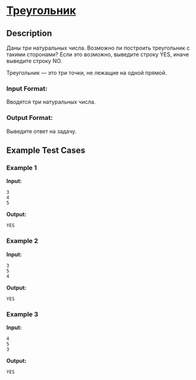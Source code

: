 # [Треугольник](link)

## Description

Даны три натуральных числа. Возможно ли построить треугольник с такими сторонами? Если это возможно, выведите строку YES, иначе выведите строку NO.

Треугольник — это три точки, не лежащие на одной прямой.
### Input Format:

Вводятся три натуральных числа.

### Output Format:

Выведите ответ на задачу.

## Example Test Cases

### Example 1

**Input:**
```
3
4
5

```

**Output:**
```
YES

```

### Example 2

**Input:**
```
3
5
4

```

**Output:**
```
YES

```

### Example 3

**Input:**
```
4
5
3

```

**Output:**
```
YES

```

